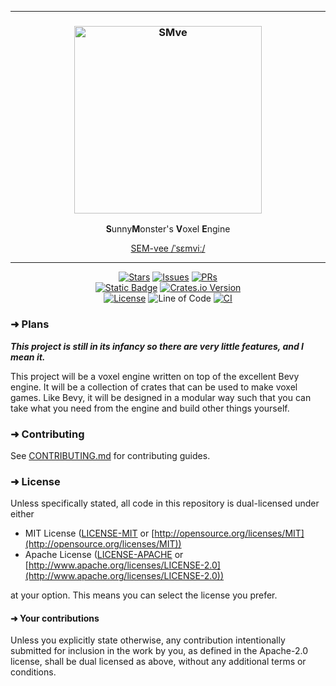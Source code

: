 ***

<h3 align="center" style="line-height: 1">
  <img alt="SMve" width="300" src="./images/title_logo.png">
</h3>

<p align="center"><strong>S</strong>unny<strong>M</strong>onster's <strong>V</strong>oxel <strong>E</strong>ngine</p>
<p align="center"><a href="http://ipa-reader.xyz/?text=%CB%88s%C9%9Bmvej">SEM-vee /ˈsɛmviː/</a></p>

***

<p align="center">
  <a href="https://github.com/smve-rs/smve/stargazers"><img src="https://img.shields.io/github/stars/smve-rs/smve?style=for-the-badge&amp;logo=starship&amp;logoColor=cdd6f4&amp;labelColor=313244&amp;color=f9e2af" alt="Stars"></a>
  <a href="https://github.com/smve-rs/smve/issues"><img src="https://img.shields.io/github/issues/smve-rs/smve?style=for-the-badge&amp;logo=gitbook&amp;logoColor=cdd6f4&amp;labelColor=313244&amp;color=f5c2e7" alt="Issues"></a>
  <a href="https://github.com/smve-rs/smve/pulls"><img src="https://img.shields.io/github/issues-pr/smve-rs/smve?style=for-the-badge&amp;logo=git&amp;logoColor=cdd6f4&amp;labelColor=313244&amp;color=fab387&amp;label=PRs" alt="PRs"></a>
  <br>
  <a href="https://github.com/smve-rs/smve"><img alt="Static Badge" src="https://img.shields.io/badge/github-smve--rs%2Fsmve-74c7ec?style=for-the-badge&logo=github&logoColor=cdd6f4&labelColor=313244"></a>
  <a href="https://crates.io/crates/smve"><img alt="Crates.io Version" src="https://img.shields.io/crates/v/smve?style=for-the-badge&logo=rust&logoColor=cdd6f4&labelColor=313244&color=f38ba8"></a>
  <br>
  <a href="https://github.com/smve-rs/smve#license"><img src="https://img.shields.io/badge/license-MIT%2FApache-b4befe.svg?style=for-the-badge&amp;labelColor=313244&amp;logo=googleforms&amp;logoColor=cdd6f4" alt="License"></a>
  <img src="https://img.shields.io/endpoint?url=https://gist.githubusercontent.com/ItsSunnyMonster/a488eb0391a5fc6a2918d13184cd0a26/raw/smve_loc.json" alt="Line of Code">
  <a href="https://github.com/smve-rs/smve/actions"><img src="https://img.shields.io/endpoint?url=https://gist.githubusercontent.com/ItsSunnyMonster/a488eb0391a5fc6a2918d13184cd0a26/raw/smve_ci.json" alt="CI"></a>
</p>

### ➜ Plans

**_This project is still in its infancy so there are very little features, and I mean it._**

This project will be a voxel engine written on top of the excellent Bevy engine.
It will be a collection of crates that can be used to make voxel games.
Like Bevy, it will be designed in a modular way such that you can take what you
need from the engine and build other things yourself.

### ➜ Contributing

See [CONTRIBUTING.md](https://github.com/smve-rs/smve/blob/master/CONTRIBUTING.md) for contributing guides.

### ➜ License

Unless specifically stated, all code in this repository is dual-licensed under either

- MIT License ([LICENSE-MIT](https://github.com/smve-rs/smve/blob/master/LICENSE-MIT)
  or [http://opensource.org/licenses/MIT](http://opensource.org/licenses/MIT))
- Apache License ([LICENSE-APACHE](https://github.com/smve-rs/smve/blob/master/LICENSE-APACHE)
  or [http://www.apache.org/licenses/LICENSE-2.0](http://www.apache.org/licenses/LICENSE-2.0))

at your option. This means you can select the license you prefer.

#### ➜ Your contributions

Unless you explicitly state otherwise, any contribution intentionally submitted for inclusion in the work by you, as
defined in the Apache-2.0 license, shall be dual licensed as above, without any additional terms or conditions.
